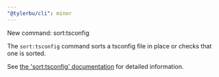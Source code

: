 ```yaml
---
"@tylerbu/cli": minor
---
```


New command: sort:tsconfig

The `sort:tsconfig` command sorts a tsconfig file in place or checks that one is sorted.

See [the 'sort:tsconfig'
documentation](https://github.com/tylerbutler/tools-monorepo/blob/main/packages/cli/docs/sort.md) for detailed information.
